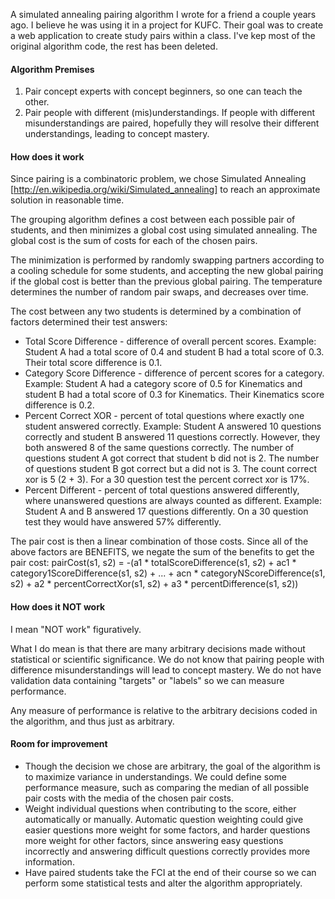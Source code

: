 A simulated annealing pairing algorithm I wrote for a friend a couple years ago. I believe he was using it in a project for KUFC. Their goal was to create a web application to create study pairs within a class. I've kep most of the original algorithm code, the rest has been deleted.

#### Algorithm Premises
1) Pair concept experts with concept beginners, so one can teach the other.
2) Pair people with different (mis)understandings. If people with different misunderstandings are paired, hopefully they will resolve their different understandings, leading to concept mastery.


#### How does it work
Since pairing is a combinatoric problem, we chose Simulated Annealing [http://en.wikipedia.org/wiki/Simulated_annealing] to reach an approximate solution in reasonable time.

The grouping algorithm defines a cost between each possible pair of students, and then minimizes a global cost using simulated annealing. The global cost is the sum of costs for each of the chosen pairs.

The minimization is performed by randomly swapping partners according to a cooling schedule for some students, and accepting the new global pairing if the global cost is better than the previous global pairing. The temperature determines the number of random pair swaps, and decreases over time.

The cost between any two students is determined by a combination of factors determined their test answers:
* Total Score Difference - difference of overall percent scores. Example: Student A had a total score of 0.4 and student B had a total score of 0.3. Their total score difference is 0.1.
* Category Score Difference - difference of percent scores for a category. Example: Student A had a category score of 0.5 for Kinematics and student B had a total score of 0.3 for Kinematics. Their Kinematics score difference is 0.2.
* Percent Correct XOR - percent of total questions where exactly one student answered correctly. Example: Student A answered 10 questions correctly and student B answered 11 questions correctly. However, they both answered 8 of the same questions correctly. The number of questions student A got correct that student b did not is 2. The number of questions student B got correct but a did not is 3. The count correct xor is 5 (2 + 3). For a 30 question test the percent correct xor is 17%.
* Percent Different - percent of total questions answered differently, where unanswered questions are always counted as different. Example: Student A and B answered 17 questions differently. On a 30 question test they would have answered 57% differently.

The pair cost is then a linear combination of those costs. Since all of the above factors are BENEFITS, we negate the sum of the benefits to get the pair cost:
pairCost(s1, s2) = -(a1 * totalScoreDifference(s1, s2) + ac1 * category1ScoreDifference(s1, s2) + ... + acn * categoryNScoreDifference(s1, s2) + a2 * percentCorrectXor(s1, s2) + a3 * percentDifference(s1, s2))


#### How does it NOT work
I mean "NOT work" figuratively.

What I do mean is that there are many arbitrary decisions made without statistical or scientific significance. We do not know that pairing people with difference misunderstandings will lead to concept mastery. We do not have validation data containing "targets" or "labels" so we can measure performance.

Any measure of performance is relative to the arbitrary decisions coded in the algorithm, and thus just as arbitrary.


#### Room for improvement
* Though the decision we chose are arbitrary, the goal of the algorithm is to maximize variance in understandings. We could define some performance measure, such as comparing the median of all possible pair costs with the media of the chosen pair costs.
* Weight individual questions when contributing to the score, either automatically or manually. Automatic question weighting could give easier questions more weight for some factors, and harder questions more weight for other factors, since answering easy questions incorrectly and answering difficult questions correctly provides more information.
* Have paired students take the FCI at the end of their course so we can perform some statistical tests and alter the algorithm appropriately.